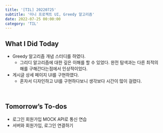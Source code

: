 ```yaml
---
title: '[TIL] 20220725'
subtitle: '미니 프로젝트 UI, Greedy 알고리즘'
date: 2022-07-25 00:00:00
category: 'TIL'
---
```


## What I Did Today

- Greedy 알고리즘 개념 스터디를 하였다.
  - 그리디 알고리즘에 대한 깊은 이해를 할 수 있었다. 완전 탐색과는 다른 최적의 해를 구해간다는점에서 인상적이었다.
- 게시글 상세 페이지 UI를 구현하였다.
  - 혼자서 디자인하고 UI를 구현하다보니 생각보다 시간이 많이 걸렸다.

<br/>

## Tomorrow’s To-dos

- 로그인 회원가입 MOCK API로 통신 연습
- 서버와 회원가입, 로그인 연결하기

<br/>
